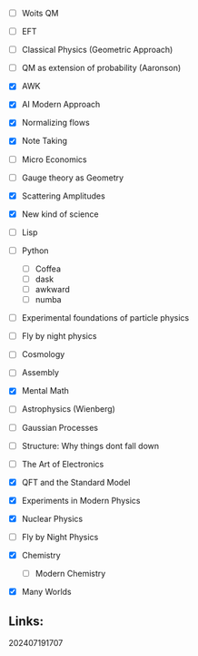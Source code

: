 - [ ] Woits QM
- [ ] EFT
- [ ] Classical Physics (Geometric Approach)
- [ ] QM as extension of probability (Aaronson)
- [x] AWK
- [x] AI Modern Approach
- [x] Normalizing flows
- [x] Note Taking
- [ ] Micro Economics
- [ ] Gauge theory as Geometry
- [x] Scattering Amplitudes
- [x] New kind of science
- [ ] Lisp
- [ ] Python
	- [ ] Coffea
	- [ ] dask
	- [ ] awkward
	- [ ] numba
- [ ] Experimental foundations of particle physics 
- [ ] Fly by night physics 
- [ ] Cosmology
- [ ] Assembly
- [x] Mental Math
- [ ] Astrophysics (Wienberg)
- [ ] Gaussian Processes
- [ ] Structure: Why things dont fall down
- [ ] The Art of Electronics
- [x] QFT and the Standard Model
- [x] Experiments in Modern Physics
- [x] Nuclear Physics 
- [ ] Fly by Night Physics
- [x] Chemistry 
	- [ ] Modern Chemistry
- [x] Many Worlds



## Links: 



202407191707
